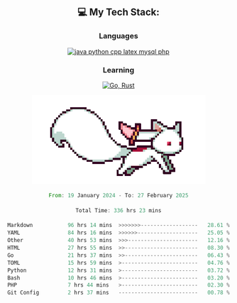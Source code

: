 
<div align="center">
<br>

## 💻 My Tech Stack:

### Languages

[![java python cpp latex mysql php](https://skillicons.dev/icons?i=java,python,cpp,latex,mysql,php)](https://skillicons.dev)

### Learning

[![Go, Rust](https://skillicons.dev/icons?i=go,rust)](https://skillicons.dev)

<center>

<img src="kyubey.gif" alt="Alt-Text" title="" >

</center>


<!--START_SECTION:waka-->

```rust
From: 19 January 2024 - To: 27 February 2025

Total Time: 336 hrs 23 mins

Markdown           96 hrs 14 mins  >>>>>>>------------------   28.61 %
YAML               84 hrs 16 mins  >>>>>>-------------------   25.05 %
Other              40 hrs 53 mins  >>>----------------------   12.16 %
HTML               27 hrs 55 mins  >>-----------------------   08.30 %
Go                 21 hrs 37 mins  >>-----------------------   06.43 %
TOML               15 hrs 59 mins  >------------------------   04.76 %
Python             12 hrs 31 mins  >------------------------   03.72 %
Bash               10 hrs 46 mins  >------------------------   03.20 %
PHP                7 hrs 44 mins   >------------------------   02.30 %
Git Config         2 hrs 37 mins   -------------------------   00.78 %
```

<!--END_SECTION:waka-->

